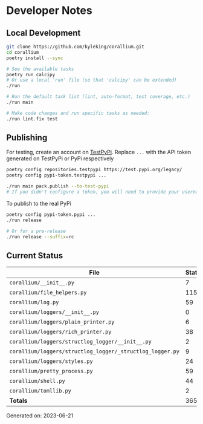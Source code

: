 # Developer Notes

## Local Development

```sh
git clone https://github.com/kyleking/corallium.git
cd corallium
poetry install --sync

# See the available tasks
poetry run calcipy
# Or use a local 'run' file (so that 'calcipy' can be extended)
./run

# Run the default task list (lint, auto-format, test coverage, etc.)
./run main

# Make code changes and run specific tasks as needed:
./run lint.fix test
```

## Publishing

For testing, create an account on [TestPyPi](https://test.pypi.org/legacy/). Replace `...` with the API token generated on TestPyPi or PyPi respectively

```sh
poetry config repositories.testpypi https://test.pypi.org/legacy/
poetry config pypi-token.testpypi ...

./run main pack.publish --to-test-pypi
# If you didn't configure a token, you will need to provide your username and password to publish
```

To publish to the real PyPi

```sh
poetry config pypi-token.pypi ...
./run release

# Or for a pre-release
./run release --suffix=rc
```

## Current Status

<!-- {cts} COVERAGE -->
| File                                                      |   Statements |   Missing |   Excluded | Coverage   |
|-----------------------------------------------------------|--------------|-----------|------------|------------|
| `corallium/__init__.py`                                   |            7 |         1 |          0 | 77.8%      |
| `corallium/file_helpers.py`                               |          115 |        40 |          6 | 67.6%      |
| `corallium/log.py`                                        |           59 |         1 |          0 | 97.8%      |
| `corallium/loggers/__init__.py`                           |            0 |         0 |          0 | 100.0%     |
| `corallium/loggers/plain_printer.py`                      |            6 |         0 |          0 | 100.0%     |
| `corallium/loggers/rich_printer.py`                       |           38 |         9 |          0 | 72.2%      |
| `corallium/loggers/structlog_logger/__init__.py`          |            2 |         0 |          3 | 100.0%     |
| `corallium/loggers/structlog_logger/_structlog_logger.py` |            9 |         0 |          0 | 100.0%     |
| `corallium/loggers/styles.py`                             |           24 |         1 |          0 | 96.7%      |
| `corallium/pretty_process.py`                             |           59 |        59 |          0 | 0.0%       |
| `corallium/shell.py`                                      |           44 |        10 |          0 | 79.0%      |
| `corallium/tomllib.py`                                    |            2 |         0 |          2 | 100.0%     |
| **Totals**                                                |          365 |       121 |         11 | 66.7%      |

Generated on: 2023-06-21
<!-- {cte} -->
